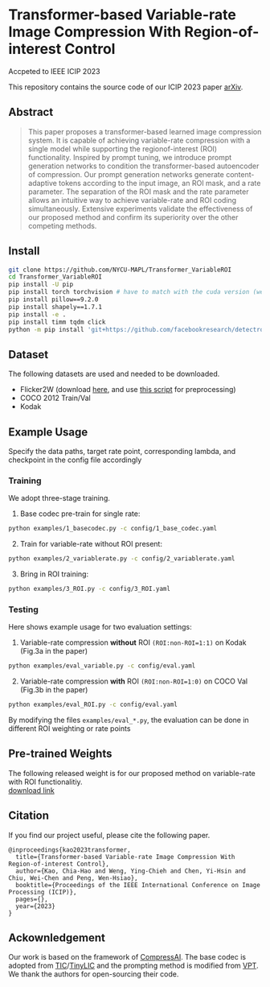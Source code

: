 # Transformer-based Variable-rate Image Compression With Region-of-interest Control
Accpeted to IEEE ICIP 2023

This repository contains the source code of our ICIP 2023 paper [arXiv](https://arxiv.org/abs/2305.10807).

## Abstract
>This paper proposes a transformer-based learned image compression system. It is capable of achieving variable-rate compression with a single model while supporting the regionof-interest (ROI) functionality. Inspired by prompt tuning, we introduce prompt generation networks to condition the transformer-based autoencoder of compression. Our prompt generation networks generate content-adaptive tokens according to the input image, an ROI mask, and a rate parameter. The separation of the ROI mask and the rate parameter allows an intuitive way to achieve variable-rate and ROI coding simultaneously. Extensive experiments validate the effectiveness of our proposed method and confirm its superiority over the other competing methods.

## Install
```bash
git clone https://github.com/NYCU-MAPL/Transformer_VariableROI
cd Transformer_VariableROI
pip install -U pip
pip install torch torchvision # have to match with the cuda version (we use 1.12.0+cu113)
pip install pillow==9.2.0
pip install shapely==1.7.1
pip install -e .
pip install timm tqdm click
python -m pip install 'git+https://github.com/facebookresearch/detectron2.git'
```

## Dataset
The following datasets are used and needed to be downloaded.
- Flicker2W (download [here](https://github.com/liujiaheng/CompressionData), and use [this script](https://github.com/xyq7/InvCompress/tree/main/codes/scripts) for preprocessing)
- COCO 2012 Train/Val
- Kodak

## Example Usage
Specify the data paths, target rate point, corresponding lambda, and checkpoint in the config file accordingly

### Training
We adopt three-stage training. 
1. Base codec pre-train for single rate: 
```bash
python examples/1_basecodec.py -c config/1_base_codec.yaml
```

2. Train for variable-rate without ROI present: 
```bash 
python examples/2_variablerate.py -c config/2_variablerate.yaml
```

3. Bring in ROI training: 
```bash 
python examples/3_ROI.py -c config/3_ROI.yaml
```

### Testing
Here shows example usage for two evaluation settings:
1. Variable-rate compression **without** ROI `(ROI:non-ROI=1:1)` on Kodak (Fig.3a in the paper)
```bash 
python examples/eval_variable.py -c config/eval.yaml
```

2. Variable-rate compression **with** ROI `(ROI:non-ROI=1:0)` on COCO Val (Fig.3b in the paper)
```bash
python examples/eval_ROI.py -c config/eval.yaml
```

By modifying the files `examples/eval_*.py`, the evaluation can be done in different ROI weighting or rate points

## Pre-trained Weights
The following released weight is for our proposed method on variable-rate with ROI functionalitiy. <br>
<a href="https://github.com/NYCU-MAPL/Transformer_VariableROI/releases/download/v1.0/transformer_variablerate_roi.pth.tar" download>
  download link
</a>

## Citation
If you find our project useful, please cite the following paper.
```
@inproceedings{kao2023transformer,
  title={Transformer-based Variable-rate Image Compression With Region-of-interest Control},
  author={Kao, Chia-Hao and Weng, Ying-Chieh and Chen, Yi-Hsin and Chiu, Wei-Chen and Peng, Wen-Hsiao},
  booktitle={Proceedings of the IEEE International Conference on Image Processing (ICIP)},
  pages={},
  year={2023}
}
```

## Ackownledgement
Our work is based on the framework of [CompressAI](https://github.com/InterDigitalInc/CompressAI). The base codec is adopted from [TIC](https://github.com/lumingzzz/TIC)/[TinyLIC](https://github.com/lumingzzz/TinyLIC) and the prompting method is modified from [VPT](https://github.com/KMnP/vpt). We thank the authors for open-sourcing their code.

